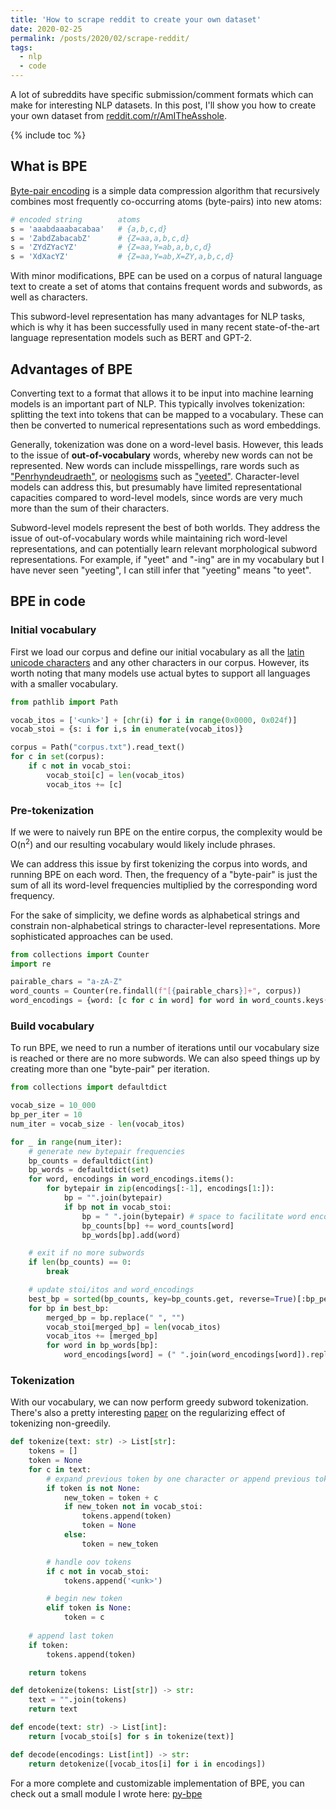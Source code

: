 ```yaml
---
title: 'How to scrape reddit to create your own dataset'
date: 2020-02-25
permalink: /posts/2020/02/scrape-reddit/
tags:
  - nlp
  - code
---
```


A lot of subreddits have specific submission/comment formats which can make
for interesting NLP datasets. In this post, I'll show you how to create your own
dataset from [reddit.com/r/AmITheAsshole](https://www.reddit.com/r/AmITheAsshole).

{% include toc %}

## What is BPE
[Byte-pair encoding](https://en.wikipedia.org/wiki/Byte_pair_encoding) 
is a simple data compression algorithm that recursively combines most 
frequently co-occurring atoms (byte-pairs) into new atoms:

```python
# encoded string        atoms
s = 'aaabdaaabacabaa'   # {a,b,c,d}
s = 'ZabdZabacabZ'      # {Z=aa,a,b,c,d}
s = 'ZYdZYacYZ'         # {Z=aa,Y=ab,a,b,c,d}
s = 'XdXacYZ'           # {Z=aa,Y=ab,X=ZY,a,b,c,d}
```

With minor modifications, BPE can be used on a corpus of natural 
language text to create a set of atoms that contains frequent words and subwords, 
as well as characters. 

This subword-level representation has many advantages for NLP tasks, which is why 
it has been successfully used in many recent state-of-the-art language 
representation models such as BERT and GPT-2.

## Advantages of BPE
Converting text to a format that allows it to be input into machine learning 
models is an important part of NLP. This typically involves tokenization:
splitting the text into tokens that can be mapped to a vocabulary. These 
can then be converted to numerical representations such as word embeddings.

Generally, tokenization was done on a word-level basis. However, this leads to 
the issue of __out-of-vocabulary__ words, whereby new words can not be represented.
New words can include misspellings, rare words such as
["Penrhyndeudraeth"](https://en.wikipedia.org/wiki/Penrhyndeudraeth), or 
[neologisms](https://en.wikipedia.org/wiki/Neologism) such as 
["yeeted"](https://www.urbandictionary.com/define.php?term=Yeet). 
Character-level models can address this, but presumably have limited representational 
capacities compared to word-level models, since words are very much more than 
the sum of their characters. 

Subword-level models represent the best of both worlds. They address the issue 
of out-of-vocabulary words while maintaining rich word-level representations, 
and can potentially learn relevant morphological subword representations. For example, 
if "yeet" and "-ing" are in my vocabulary but I have never seen "yeeting", I can
still infer that "yeeting" means "to yeet".

## BPE in code
### Initial vocabulary
First we load our corpus and define our initial vocabulary as all the 
[latin unicode characters](https://en.wikipedia.org/wiki/Plane_(Unicode)#Basic_Multilingual_Plane) 
and any other characters in our corpus.
However, its worth noting that many models use actual bytes to support all 
languages with a smaller vocabulary. 
```python
from pathlib import Path

vocab_itos = ['<unk>'] + [chr(i) for i in range(0x0000, 0x024f)]
vocab_stoi = {s: i for i,s in enumerate(vocab_itos)}

corpus = Path("corpus.txt").read_text()
for c in set(corpus):
    if c not in vocab_stoi:
        vocab_stoi[c] = len(vocab_itos)
        vocab_itos += [c]
```

### Pre-tokenization
If we were to naively run BPE on the entire corpus, the complexity would be 
O(n<sup>2</sup>) and our resulting vocabulary would likely include phrases.

We can address this issue by first tokenizing the corpus into words, and running
BPE on each word. Then, the frequency of a "byte-pair" is just the sum of all its 
word-level frequencies multiplied by the corresponding word frequency. 

For the sake of simplicity, we define words as alphabetical strings and constrain 
non-alphabetical strings to character-level representations. More sophisticated 
approaches can be used.
```python
from collections import Counter
import re

pairable_chars = "a-zA-Z"
word_counts = Counter(re.findall(f"[{pairable_chars}]+", corpus))
word_encodings = {word: [c for c in word] for word in word_counts.keys()}
```

### Build vocabulary
To run BPE, we need to run a number of iterations until our vocabulary size is 
reached or there are no more subwords. We can also speed things up by creating 
more than one "byte-pair" per iteration. 


```python
from collections import defaultdict

vocab_size = 10_000
bp_per_iter = 10
num_iter = vocab_size - len(vocab_itos)

for _ in range(num_iter):
    # generate new bytepair frequencies
    bp_counts = defaultdict(int)
    bp_words = defaultdict(set)
    for word, encodings in word_encodings.items():
        for bytepair in zip(encodings[:-1], encodings[1:]):
            bp = "".join(bytepair)
            if bp not in vocab_stoi:
                bp = " ".join(bytepair) # space to facilitate word encodings update below
                bp_counts[bp] += word_counts[word]
                bp_words[bp].add(word)

    # exit if no more subwords
    if len(bp_counts) == 0:
        break

    # update stoi/itos and word_encodings
    best_bp = sorted(bp_counts, key=bp_counts.get, reverse=True)[:bp_per_iter]
    for bp in best_bp:
        merged_bp = bp.replace(" ", "")
        vocab_stoi[merged_bp] = len(vocab_itos)
        vocab_itos += [merged_bp]
        for word in bp_words[bp]:
            word_encodings[word] = (" ".join(word_encodings[word]).replace(bp, merged_bp)).split(" ")
```

### Tokenization
With our vocabulary, we can now perform greedy subword tokenization. 
There's also a pretty interesting [paper](https://arxiv.org/abs/1804.10959) 
on the regularizing effect of tokenizing non-greedily.

```python
def tokenize(text: str) -> List[str]:
    tokens = []
    token = None
    for c in text:
        # expand previous token by one character or append previous token to tokens
        if token is not None:
            new_token = token + c
            if new_token not in vocab_stoi:
                tokens.append(token)
                token = None
            else:
                token = new_token

        # handle oov tokens
        if c not in vocab_stoi:
            tokens.append('<unk>')

        # begin new token
        elif token is None:
            token = c
    
    # append last token
    if token:
        tokens.append(token)

    return tokens

def detokenize(tokens: List[str]) -> str:
    text = "".join(tokens)
    return text

def encode(text: str) -> List[int]:
    return [vocab_stoi[s] for s in tokenize(text)]

def decode(encodings: List[int]) -> str:
    return detokenize([vocab_itos[i] for i in encodings])
```

For a more complete and customizable implementation of BPE, you can check out a 
small module I wrote here: [py-bpe](https://github.com/amr-amr/py-bpe)
